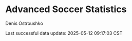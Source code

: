 # Advanced Soccer Statistics
Denis Ostroushko

<!-- gfm -->

Last successful data update: 2025-05-12 09:17:03 CST
